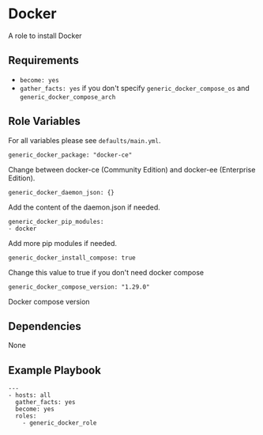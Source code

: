 Docker
=========

A role to install Docker

Requirements
------------

- `become: yes`
- `gather_facts: yes` if you don't specify `generic_docker_compose_os` and `generic_docker_compose_arch`

Role Variables
--------------

For all variables please see `defaults/main.yml`.

    generic_docker_package: "docker-ce"
Change between docker-ce (Community Edition) and docker-ee (Enterprise Edition).

    generic_docker_daemon_json: {}
Add the content of the daemon.json if needed.

    generic_docker_pip_modules:
    - docker
Add more pip modules if needed.

    generic_docker_install_compose: true
Change this value to true if you don't need docker compose

    generic_docker_compose_version: "1.29.0"
Docker compose version



Dependencies
------------

None

Example Playbook
----------------

    ---
    - hosts: all
      gather_facts: yes
      become: yes
      roles:
        - generic_docker_role